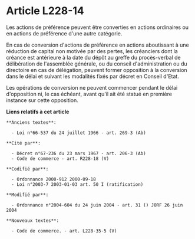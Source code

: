 # Article L228-14

Les actions de préférence peuvent être converties en actions ordinaires ou en actions de préférence d'une autre catégorie.

En cas de conversion d'actions de préférence en actions aboutissant à une réduction de capital non motivée par des pertes,
les créanciers dont la créance est antérieure à la date du dépôt au greffe du procès-verbal de délibération de l'assemblée
générale, ou du conseil d'administration ou du directoire en cas de délégation, peuvent former opposition à la conversion
dans le délai et suivant les modalités fixés par décret en Conseil d'Etat.

Les opérations de conversion ne peuvent commencer pendant le délai d'opposition ni, le cas échéant, avant qu'il ait été
statué en première instance sur cette opposition.

**Liens relatifs à cet article**

	**Anciens textes**:

	  - Loi n°66-537 du 24 juillet 1966 - art. 269-3 (Ab)

	**Cité par**:

	  - Décret n°67-236 du 23 mars 1967 - art. 206-3 (Ab)
	  - Code de commerce - art. R228-18 (V)

	**Codifié par**:

	  - Ordonnance 2000-912 2000-09-18
	  - Loi n°2003-7 2003-01-03 art. 50 I (ratification)

	**Modifié par**:

	  - Ordonnance n°2004-604 du 24 juin 2004 - art. 31 () JORF 26 juin 2004

	**Nouveaux textes**:

	  - Code de commerce. - art. L228-35-5 (V)
